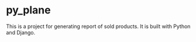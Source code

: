 # py_plane
This is a project for generating report of sold products. It is built with Python and Django.

